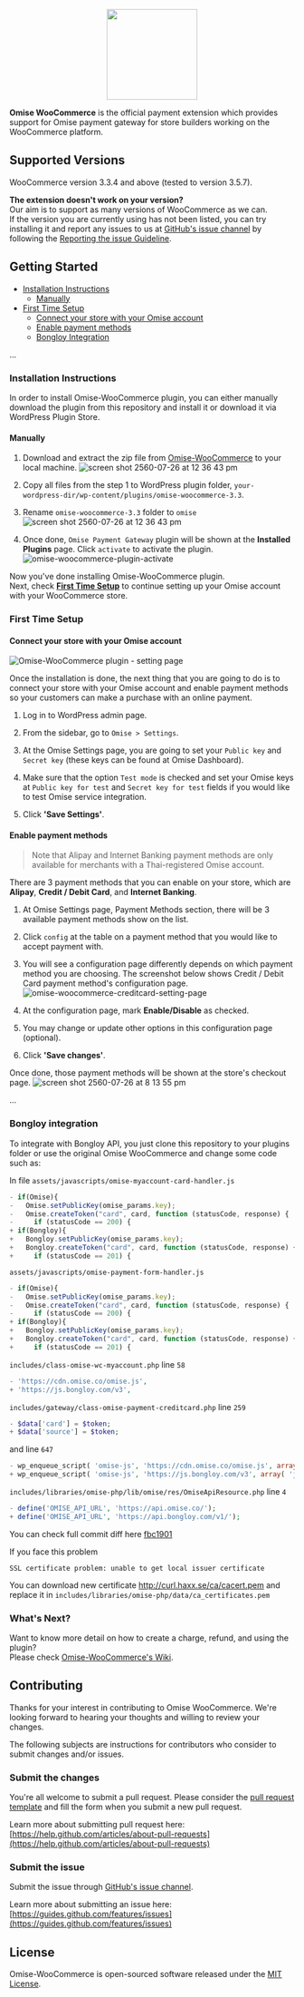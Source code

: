 <p align="center"><a href='https://www.omise.co'><img src='https://cloud.githubusercontent.com/assets/2154669/26388730/437207e4-4080-11e7-9955-2cd36bb3120f.png' height='160'></a></p>

**Omise WooCommerce** is the official payment extension which provides support for Omise payment gateway for store builders working on the WooCommerce platform.

## Supported Versions

WooCommerce version 3.3.4 and above (tested to version 3.5.7).

**The extension doesn't work on your version?**  
Our aim is to support as many versions of WooCommerce as we can.  
If the version you are currently using has not been listed, you can try installing it and report any issues to us at [GitHub's issue channel](https://github.com/omise/omise-woocommerce/issues) by following the [Reporting the issue Guideline](https://guides.github.com/activities/contributing-to-open-source/#contributing).

## Getting Started

- [Installation Instructions](https://github.com/omise/omise-woocommerce/tree/improve-readme#installation-instructions)
  - [Manually](https://github.com/omise/omise-woocommerce/tree/improve-readme#manually)
- [First Time Setup](https://github.com/omise/omise-woocommerce/tree/improve-readme#first-time-setup)
  - [Connect your store with your Omise account](https://github.com/omise/omise-woocommerce/tree/improve-readme#connect-your-store-with-your-omise-account)
  - [Enable payment methods](https://github.com/omise/omise-woocommerce/tree/improve-readme#enable-payment-methods)
  - [Bongloy Integration](https://github.com/omise/omise-woocommerce/tree/improve-readme#bongloy-integration)

...

### Installation Instructions

In order to install Omise-WooCommerce plugin, you can either manually download the plugin from this repository and install it or download it via WordPress Plugin Store.  

#### Manually

1. Download and extract the zip file from [Omise-WooCommerce](https://github.com/omise/omise-woocommerce/archive/v3.3.zip) to your local machine.
  ![screen shot 2560-07-26 at 12 36 43 pm](https://user-images.githubusercontent.com/2154669/38302382-ac3b1cf8-382c-11e8-80d4-61e935b7a567.png)

2. Copy all files from the step 1 to WordPress plugin folder, `your-wordpress-dir/wp-content/plugins/omise-woocommerce-3.3`.

3. Rename `omise-woocommerce-3.3` folder to `omise`
  ![screen shot 2560-07-26 at 12 36 43 pm](https://user-images.githubusercontent.com/2154669/28606035-2b9387dc-71ff-11e7-887d-dc90ce774a39.png)

4. Once done, `Omise Payment Gateway` plugin will be shown at the **Installed Plugins** page. Click `activate` to activate the plugin.
  ![omise-woocommerce-plugin-activate](https://user-images.githubusercontent.com/2154669/38302722-dd2404c8-382d-11e8-9f21-09cbe9829dbe.png)

Now you've done installing Omise-WooCommerce plugin.  
Next, check **[First Time Setup](#first-time-setup)** to continue setting up your Omise account with your WooCommerce store.

### First Time Setup

#### Connect your store with your Omise account

![Omise-WooCommerce plugin - setting page](https://user-images.githubusercontent.com/2154669/38303577-a27696b2-3830-11e8-9114-02d9e658f7ed.png)

Once the installation is done, the next thing that you are going to do is to connect your store with your Omise account and enable payment methods so your customers can make a purchase with an online payment.

1. Log in to WordPress admin page.

2. From the sidebar, go to `Omise > Settings`.

3. At the Omise Settings page, you are going to set your `Public key` and `Secret key` (these keys can be found at Omise Dashboard).

4. Make sure that the option `Test mode` is checked and set your Omise keys at `Public key for test` and `Secret key for test` fields if you would like to test Omise service integration.

5. Click **'Save Settings'**.

#### Enable payment methods

> Note that Alipay and Internet Banking payment methods are only available for merchants with a Thai-registered Omise account.

There are 3 payment methods that you can enable on your store, which are **Alipay**, **Credit / Debit Card**, and **Internet Banking**.

1. At Omise Settings page, Payment Methods section, there will be 3 available payment methods show on the list.

2. Click `config` at the table on a payment method that you would like to accept payment with.

3. You will see a configuration page differently depends on which payment method you are choosing. The screenshot below shows Credit / Debit Card payment method's configuration page.
  ![omise-woocommerce-creditcard-setting-page](https://user-images.githubusercontent.com/2154669/38306405-a9afba30-383a-11e8-8c7b-e54ba1f2df88.png)

4. At the configuration page, mark **Enable/Disable** as checked.

5. You may change or update other options in this configuration page (optional).

5. Click **'Save changes'**.

Once done, those payment methods will be shown at the store's checkout page.
  ![screen shot 2560-07-26 at 8 13 55 pm](https://user-images.githubusercontent.com/2154669/28622536-030403e2-723f-11e7-8a93-a06e65e350d3.png)

...

### Bongloy integration

To integrate with Bongloy API, you just clone this repository to your plugins folder or use the original Omise WooCommerce and change some code such as:

In file `assets/javascripts/omise-myaccount-card-handler.js`

```js
- if(Omise){
-   Omise.setPublicKey(omise_params.key);
-   Omise.createToken("card", card, function (statusCode, response) {
-     if (statusCode == 200) {
+ if(Bongloy){
+   Bongloy.setPublicKey(omise_params.key);
+   Bongloy.createToken("card", card, function (statusCode, response) {
+     if (statusCode == 201) {
```
`assets/javascripts/omise-payment-form-handler.js`

```js
- if(Omise){
-   Omise.setPublicKey(omise_params.key);
-   Omise.createToken("card", card, function (statusCode, response) {
-     if (statusCode == 200) {
+ if(Bongloy){
+   Bongloy.setPublicKey(omise_params.key);
+   Bongloy.createToken("card", card, function (statusCode, response) {
+     if (statusCode == 201) {
```
`includes/class-omise-wc-myaccount.php` line `58`

```php
- 'https://cdn.omise.co/omise.js',
+ 'https://js.bongloy.com/v3',
```

`includes/gateway/class-omise-payment-creditcard.php` line `259`

```php
- $data['card'] = $token;
+ $data['source'] = $token;
```

and line `647`

```php
- wp_enqueue_script( 'omise-js', 'https://cdn.omise.co/omise.js', array( 'jquery' ), OMISE_WOOCOMMERCE_PLUGIN_VERSION, true );
+ wp_enqueue_script( 'omise-js', 'https://js.bongloy.com/v3', array( 'jquery' ), OMISE_WOOCOMMERCE_PLUGIN_VERSION, true );
```

`includes/libraries/omise-php/lib/omise/res/OmiseApiResource.php` line `4`

```php
- define('OMISE_API_URL', 'https://api.omise.co/');
+ define('OMISE_API_URL', 'https://api.bongloy.com/v1/');
```

You can check full commit diff here [fbc1901](https://github.com/phannaly/bongloy-woocommerce/commit/fbc19014352e54a5d14d11695af26152084796da)

If you face this problem
```
SSL certificate problem: unable to get local issuer certificate
```
You can download new certificate http://curl.haxx.se/ca/cacert.pem and replace it in
`includes/libraries/omise-php/data/ca_certificates.pem`

### What's Next?

Want to know more detail on how to create a charge, refund, and using the plugin?  
Please check [Omise-WooCommerce's Wiki](https://github.com/omise/omise-woocommerce/wiki).

## Contributing

Thanks for your interest in contributing to Omise WooCommerce. We're looking forward to hearing your thoughts and willing to review your changes.

The following subjects are instructions for contributors who consider to submit changes and/or issues.

### Submit the changes

You're all welcome to submit a pull request.
Please consider the [pull request template](https://github.com/omise/omise-woocommerce/blob/master/.github/PULL_REQUEST_TEMPLATE.md) and fill the form when you submit a new pull request.

Learn more about submitting pull request here: [https://help.github.com/articles/about-pull-requests](https://help.github.com/articles/about-pull-requests)

### Submit the issue

Submit the issue through [GitHub's issue channel](https://github.com/omise/omise-woocommerce/issues).

Learn more about submitting an issue here: [https://guides.github.com/features/issues](https://guides.github.com/features/issues)

## License

Omise-WooCommerce is open-sourced software released under the [MIT License](https://opensource.org/licenses/MIT).
